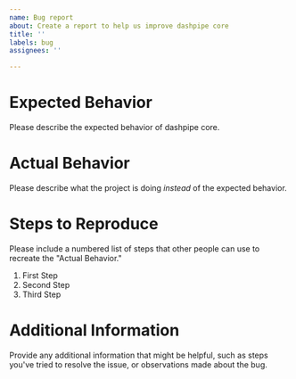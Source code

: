 ```yaml
---
name: Bug report
about: Create a report to help us improve dashpipe core
title: ''
labels: bug
assignees: ''

---
```


# Expected Behavior

Please describe the expected behavior of dashpipe core.

# Actual Behavior

Please describe what the project is doing _instead_ of the
expected behavior.

# Steps to Reproduce

Please include a numbered list of steps that other people can 
use to recreate the "Actual Behavior."

1. First Step
2. Second Step
3. Third Step

# Additional Information

Provide any additional information that might be helpful,
such as steps you've tried to resolve the issue, 
or observations made about the bug.